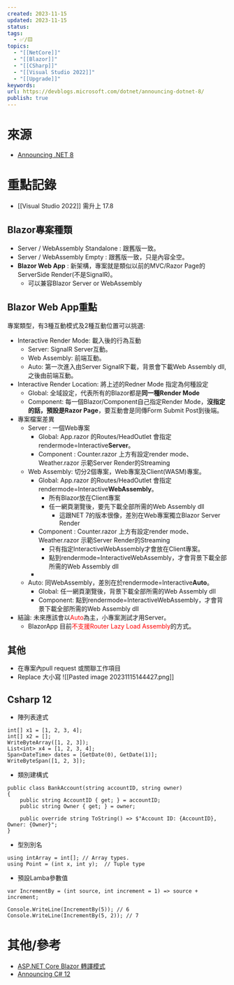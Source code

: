 ```yaml
---
created: 2023-11-15
updated: 2023-11-15
status: 
tags:
  - ✅/🟨
topics:
  - "[[NetCore]]"
  - "[[Blazor]]"
  - "[[CSharp]]"
  - "[[Visual Studio 2022]]"
  - "[[Upgrade]]"
keywords: 
url: https://devblogs.microsoft.com/dotnet/announcing-dotnet-8/
publish: true
---
```

# 來源
- [Announcing .NET 8](https://devblogs.microsoft.com/dotnet/announcing-dotnet-8/)

# 重點記錄
- [[Visual Studio 2022]]  需升上 17.8
## Blazor專案種類
- Server / WebAssembly Standalone : 跟舊版一致。
- Server / WebAssembly Empty : 跟舊版一致，只是內容全空。
- **Blazor Web App** : 新架構，專案就是類似以前的MVC/Razor Page的ServerSide Render(不是SignalR)。
	- 可以兼容Blazor Server or WebAssembly
## Blazor Web App重點
專案類型，有3種互動模式及2種互動位置可以挑選:
- Interactive Render Mode: 載入後的行為互動
	-  Server: SignalR Server互動。
	-  Web Assembly: 前端互動。
	-  Auto: 第一次進入由Server SignalR下載，背景會下載Web Assembly dll,之後由前端互動。
- Interactive Render Location: 將上述的Redner Mode 指定為何種設定 
	- Global: 全域設定，代表所有的Blazor都是**同一種Render Mode**
	- Component: 每一個Blazor/Component自己指定Render Mode，**沒指定的話，預設是Razor Page**，要互動會是同傳Form Submit Post到後端。
- 專案檔案差異
	- Server : 一個Web專案
		- Global: App.razor 的Routes/HeadOutlet 會指定rendermode=Interactive**Server**。
		- Component : Counter.razor 上方有設定render mode、Weather.razor 示範Server Render的Streaming
	- Web Assembly: 切分2個專案，Web專案及Client(WASM)專案。
		- Global: App.razor 的Routes/HeadOutlet 會指定rendermode=Interactive**WebAssembly**。
			- 所有Blazor放在Client專案
			- 任一網頁瀏覽後，要先下載全部所需的Web Assembly dll
				- 這跟NET 7的版本很像，差別在Web專案獨立Blazor Server Render
		- Component : Counter.razor 上方有設定render mode、Weather.razor 示範Server Render的Streaming
			- 只有指定InteractiveWebAssembly才會放在Client專案。
			- 點到rendermode=InteractiveWebAssembly，才會背景下載全部所需的Web Assembly dll
		- 
	- Auto: 同WebAssembly，差別在於rendermode=Interactive**Auto**。 
		- Global:  任一網頁瀏覽後，背景下載全部所需的Web Assembly dll
		- Component: 點到rendermode=InteractiveWebAssembly，才會背景下載全部所需的Web Assembly dll
- 結論: 未來應該會以<font color="#ff0000">Auto</font>為主，小專案測試才用Server。
	- BlazorApp 目前<font color="#ff0000">不支援Router Lazy Load Assembly</font>的方式。
## 其他	
-  在專案內pull request 或關聯工作項目
-  Replace 大小寫
![[Pasted image 20231115144427.png]]
## Csharp 12
- 陣列表達式
``` Csharp
int[] x1 = [1, 2, 3, 4];
int[] x2 = [];
WriteByteArray([1, 2, 3]);
List<int> x4 = [1, 2, 3, 4];
Span<DateTime> dates = [GetDate(0), GetDate(1)];
WriteByteSpan([1, 2, 3]);
```
- 類別建構式
``` Csharp
public class BankAccount(string accountID, string owner)
{
    public string AccountID { get; } = accountID;
    public string Owner { get; } = owner;

    public override string ToString() => $"Account ID: {AccountID}, Owner: {Owner}";
}
```

- 型別別名
``` Csharp
using intArray = int[]; // Array types.
using Point = (int x, int y);  // Tuple type
```
- 預設Lamba參數值
``` Csharp
var IncrementBy = (int source, int increment = 1) => source + increment;

Console.WriteLine(IncrementBy(5)); // 6
Console.WriteLine(IncrementBy(5, 2)); // 7
```
# 其他/參考
- [ASP.NET Core Blazor 轉譯模式](https://learn.microsoft.com/zh-tw/aspnet/core/blazor/components/render-modes?view=aspnetcore-8.0&viewFallbackFrom=aspnetcore-7.0)
- [Announcing C# 12](https://devblogs.microsoft.com/dotnet/announcing-csharp-12/)
